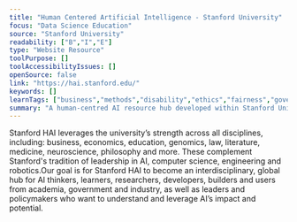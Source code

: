```yaml
---
title: "Human Centered Artificial Intelligence - Stanford University"
focus: "Data Science Education"
source: "Stanford University"
readability: ["B","I","E"]
type: "Website Resource"
toolPurpose: []
toolAccessibilityIssues: []
openSource: false
link: "https://hai.stanford.edu/"
keywords: []
learnTags: ["business","methods","disability","ethics","fairness","government"]
summary: "A human-centred AI resource hub developed within Stanford University that provides resources and course information related to AI and a wide range of topics. "
---
```

Stanford HAI leverages the university’s strength across all disciplines, including: business, economics, education, genomics, law, literature, medicine, neuroscience, philosophy and more. These complement Stanford's tradition of leadership in AI, computer science, engineering and robotics.Our goal is for Stanford HAI to become an interdisciplinary, global hub for AI thinkers, learners, researchers, developers, builders and users from academia, government and industry, as well as leaders and policymakers who want to understand and leverage AI’s impact and potential.
